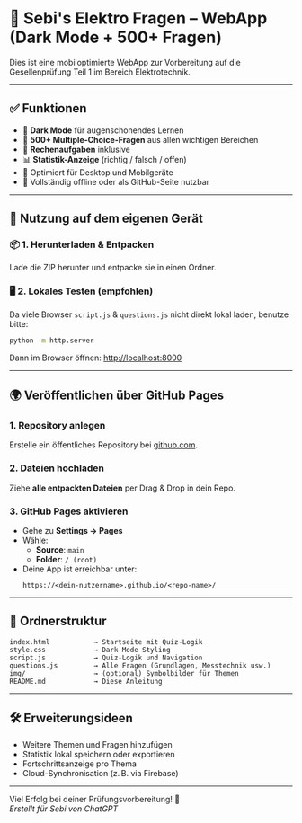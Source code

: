 # 📘 Sebi's Elektro Fragen – WebApp (Dark Mode + 500+ Fragen)

Dies ist eine mobiloptimierte WebApp zur Vorbereitung auf die Gesellenprüfung Teil 1 im Bereich Elektrotechnik.

---

## ✅ Funktionen

- 🌙 **Dark Mode** für augenschonendes Lernen
- 🧠 **500+ Multiple-Choice-Fragen** aus allen wichtigen Bereichen
- 📐 **Rechenaufgaben** inklusive
- 📊 **Statistik-Anzeige** (richtig / falsch / offen)
- 📱 Optimiert für Desktop und Mobilgeräte
- 🧰 Vollständig offline oder als GitHub-Seite nutzbar

---

## 🔧 Nutzung auf dem eigenen Gerät

### 📦 1. Herunterladen & Entpacken

Lade die ZIP herunter und entpacke sie in einen Ordner.

### 🖥️ 2. Lokales Testen (empfohlen)

Da viele Browser `script.js` & `questions.js` nicht direkt lokal laden, benutze bitte:

```bash
python -m http.server
```

Dann im Browser öffnen: [http://localhost:8000](http://localhost:8000)

---

## 🌍 Veröffentlichen über GitHub Pages

### 1. Repository anlegen

Erstelle ein öffentliches Repository bei [github.com](https://github.com).

### 2. Dateien hochladen

Ziehe **alle entpackten Dateien** per Drag & Drop in dein Repo.

### 3. GitHub Pages aktivieren

- Gehe zu **Settings → Pages**
- Wähle:
  - **Source**: `main`
  - **Folder**: `/ (root)`
- Deine App ist erreichbar unter:
  ```
  https://<dein-nutzername>.github.io/<repo-name>/
  ```

---

## 📁 Ordnerstruktur

```plaintext
index.html           → Startseite mit Quiz-Logik
style.css            → Dark Mode Styling
script.js            → Quiz-Logik und Navigation
questions.js         → Alle Fragen (Grundlagen, Messtechnik usw.)
img/                 → (optional) Symbolbilder für Themen
README.md            → Diese Anleitung
```

---

## 🛠 Erweiterungsideen

- Weitere Themen und Fragen hinzufügen
- Statistik lokal speichern oder exportieren
- Fortschrittsanzeige pro Thema
- Cloud-Synchronisation (z. B. via Firebase)

---

Viel Erfolg bei deiner Prüfungsvorbereitung! 🚀  
*Erstellt für Sebi von ChatGPT*
